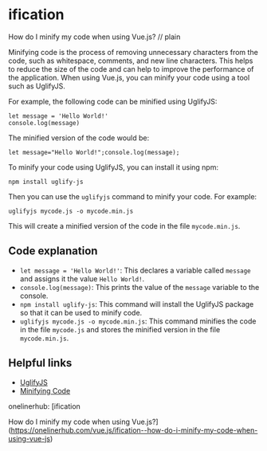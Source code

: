 # ification

How do I minify my code when using Vue.js?
// plain

Minifying code is the process of removing unnecessary characters from the code, such as whitespace, comments, and new line characters. This helps to reduce the size of the code and can help to improve the performance of the application. When using Vue.js, you can minify your code using a tool such as UglifyJS.

For example, the following code can be minified using UglifyJS:

```
let message = 'Hello World!'
console.log(message)
```

The minified version of the code would be:

```
let message="Hello World!";console.log(message);
```

To minify your code using UglifyJS, you can install it using npm:

```
npm install uglify-js
```

Then you can use the `uglifyjs` command to minify your code. For example:

```
uglifyjs mycode.js -o mycode.min.js
```

This will create a minified version of the code in the file `mycode.min.js`.

## Code explanation


- `let message = 'Hello World!'`: This declares a variable called `message` and assigns it the value `Hello World!`.
- `console.log(message)`: This prints the value of the `message` variable to the console.
- `npm install uglify-js`: This command will install the UglifyJS package so that it can be used to minify code.
- `uglifyjs mycode.js -o mycode.min.js`: This command minifies the code in the file `mycode.js` and stores the minified version in the file `mycode.min.js`.

## Helpful links

- [UglifyJS](https://www.npmjs.com/package/uglify-js)
- [Minifying Code](https://developers.google.com/web/fundamentals/performance/optimizing-content-efficiency/minify-code)

onelinerhub: [ification

How do I minify my code when using Vue.js?](https://onelinerhub.com/vue.js/ification--how-do-i-minify-my-code-when-using-vue-js)